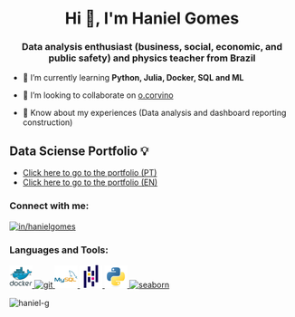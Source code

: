 
<h1 align="center">Hi 👋, I'm Haniel Gomes</h1>
<h3 align="center">Data analysis enthusiast (business, social, economic, and public safety) and physics teacher from Brazil</h3>

- 🌱 I’m currently learning **Python, Julia, Docker, SQL and ML**

- 👯 I’m looking to collaborate on [o.corvino](https://www.instagram.com/o.corvino?utm_source=ig_web_button_share_sheet&igsh=ZDNlZDc0MzIxNw==)

- 📄 Know about my experiences (Data analysis and dashboard reporting construction)

## Data Sciense Portfolio 💡
- [Click here to go to the portfolio (PT)](https://github.com/Haniel-G/Portfolio-Ciencia-de-Dados/blob/main/README.md)
- [Click here to go to the portfolio (EN)](https://github.com/Haniel-G/Portfolio-DataScience)


<h3 align="left">Connect with me:</h3>
<p align="left">
<a href="https://www.linkedin.com/in/hanielgomes/" target="blank"><img align="center" src="https://raw.githubusercontent.com/rahuldkjain/github-profile-readme-generator/master/src/images/icons/Social/linked-in-alt.svg" alt="in/hanielgomes" height="30" width="40" /></a>
</p>

<h3 align="left">Languages and Tools:</h3>
<p align="left"> <a href="https://www.docker.com/" target="_blank" rel="noreferrer"> <img src="https://raw.githubusercontent.com/devicons/devicon/master/icons/docker/docker-original-wordmark.svg" alt="docker" width="40" height="40"/> </a> <a href="https://git-scm.com/" target="_blank" rel="noreferrer"> <img src="https://www.vectorlogo.zone/logos/git-scm/git-scm-icon.svg" alt="git" width="40" height="40"/> </a> <a href="https://www.mysql.com/" target="_blank" rel="noreferrer"> <img src="https://raw.githubusercontent.com/devicons/devicon/master/icons/mysql/mysql-original-wordmark.svg" alt="mysql" width="40" height="40"/> </a> <a href="https://pandas.pydata.org/" target="_blank" rel="noreferrer"> <img src="https://raw.githubusercontent.com/devicons/devicon/2ae2a900d2f041da66e950e4d48052658d850630/icons/pandas/pandas-original.svg" alt="pandas" width="40" height="40"/> </a> <a href="https://www.python.org" target="_blank" rel="noreferrer"> <img src="https://raw.githubusercontent.com/devicons/devicon/master/icons/python/python-original.svg" alt="python" width="40" height="40"/> </a> <a href="https://seaborn.pydata.org/" target="_blank" rel="noreferrer"> <img src="https://seaborn.pydata.org/_images/logo-mark-lightbg.svg" alt="seaborn" width="40" height="40"/> </a> </p>

<p><img align="center" src="https://github-readme-stats.vercel.app/api/top-langs?username=haniel-g&show_icons=true&locale=en&layout=compact" alt="haniel-g" /></p>


<!---
- 👋 Hi, I’m @Haniel-G
- 👀 I’m interested in ...
- 🌱 I’m currently learning ...
- 💞️ I’m looking to collaborate on ...
- 📫 How to reach me ...
- 😄 Pronouns: ...
- ⚡ Fun fact: ...

Haniel-G/Haniel-G is a ✨ special ✨ repository because its `README.md` (this file) appears on your GitHub profile.
You can click the Preview link to take a look at your changes.
--->
